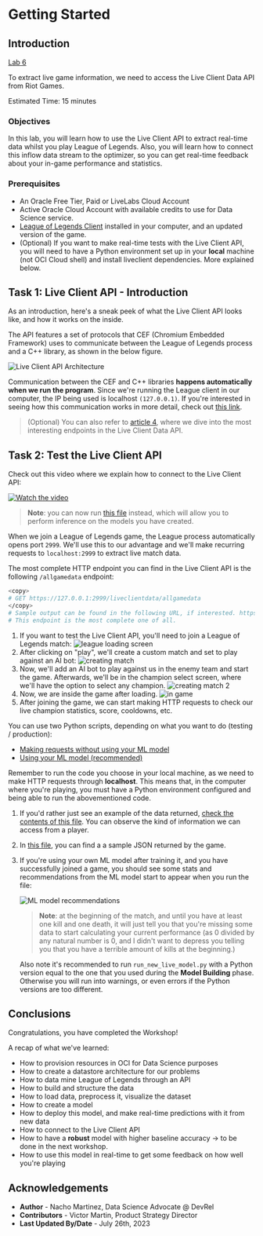 # Getting Started

## Introduction

[Lab 6](videohub:1_0bckjz1h)

To extract live game information, we need to access the Live Client Data API from Riot Games.

Estimated Time: 15 minutes

### Objectives

In this lab, you will learn how to use the Live Client API to extract real-time data whilst you play League of Legends. Also, you will learn how to connect this inflow data stream to the optimizer, so you can get real-time feedback about your in-game performance and statistics.

### Prerequisites

* An Oracle Free Tier, Paid or LiveLabs Cloud Account
* Active Oracle Cloud Account with available credits to use for Data Science service.
* [League of Legends Client](https://signup.leagueoflegends.com/en-gb/signup/redownload) installed in your computer, and an updated version of the game.
* (Optional) If you want to make real-time tests with the Live Client API, you will need to have a Python environment set up in your **local** machine (not OCI Cloud shell) and install liveclient dependencies. More explained below.

## Task 1: Live Client API - Introduction

As an introduction, here's a sneak peek of what the Live Client API looks like, and how it works on the inside.

The API features a set of protocols that CEF (Chromium Embedded Framework) uses to communicate between the League of Legends process and a C++ library, as shown in the below figure.

![Live Client API Architecture](./images/lcu_architecture.png)

Communication between the CEF and C++ libraries **happens automatically when we run the program**. Since we're running the League client in our computer, the IP being used is localhost `(127.0.0.1)`. If you're interested in seeing how this communication works in more detail, check out [this link](https://developer.riotgames.com/docs/lol).

> (Optional) You can also refer to [article 4](https://github.com/oracle-devrel/leagueoflegends-optimizer/blob/livelabs/articles/article4.md), where we dive into the most interesting endpoints in the Live Client Data API.

## Task 2: Test the Live Client API

Check out this video where we explain how to connect to the Live Client API:

[![Watch the video](./images/hqdefault.jpg)](https://www.youtube.com/watch?v=SlG0q4oWGsk)
> **Note**: you can now run [this file](https://github.com/oracle-devrel/leagueoflegends-optimizer/tree/livelabs/src/live_client/run_new_live_model.py) instead, which will allow you to perform inference on the models you have created.

When we join a League of Legends game, the League process automatically opens port `2999`. We'll use this to our advantage and we'll make recurring requests to `localhost:2999` to extract live match data.

The most complete HTTP endpoint you can find in the Live Client API is the following `/allgamedata` endpoint:

```bash
<copy>
# GET https://127.0.0.1:2999/liveclientdata/allgamedata
</copy>
# Sample output can be found in the following URL, if interested. https://static.developer.riotgames.com/docs/lol/liveclientdata_sample.json
# This endpoint is the most complete one of all.
```

1. If you want to test the Live Client API, you'll need to join a League of Legends match:
    ![league loading screen](images/lab1-league1.png)
2. After clicking on "play", we'll create a custom match and set to play against an AI bot:
    ![creating match](images/lab1-league2.png)
3. Now, we'll add an AI bot to play against us in the enemy team and start the game. Afterwards, we'll be in the champion select screen, where we'll have the option to select any champion.
    ![creating match 2](images/lab1-league3.png)
4. Now, we are inside the game after loading.
    ![in game](images/lab1-league4.png)
5. After joining the game, we can start making HTTP requests to check our live champion statistics, score, cooldowns, etc.

You can use two Python scripts, depending on what you want to do (testing / production):

* [Making requests without using your ML model](https://github.com/oracle-devrel/leagueoflegends-optimizer/blob/livelabs/src/live_client/making_requests.py)
* [Using your ML model (recommended)](https://github.com/oracle-devrel/leagueoflegends-optimizer/tree/livelabs/src/live_client/run_new_live_model.py)

Remember to run the code you choose in your local machine, as we need to make HTTP requests through **localhost**. This means that, in the computer where you're playing, you must have a Python environment configured and being able to run the abovementioned code.

1. If you'd rather just see an example of the data returned, [check the contents of this file](https://static.developer.riotgames.com/docs/lol/liveclientdata_sample.json). You can observe the kind of information we can access from a player.

2. In [this file](https://github.com/oracle-devrel/leagueoflegends-optimizer/blob/livelabs/src/aux_files/example_live_client.txt), you can find a a sample JSON returned by the game.

3. If you're using your own ML model after training it, and you have successfully joined a game, you should see some stats and recommendations from the ML model start to appear when you run the file:

    ![ML model recommendations](./images/model_output.png)
    > **Note**: at the beginning of the match, and until you have at least one kill and one death, it will just tell you that you're missing some data to start calculating your current performance (as 0 divided by any natural number is 0, and I didn't want to depress you telling you that you have a terrible amount of kills at the beginning.)

    Also note it's recommended to run `run_new_live_model.py` with a Python version equal to the one that you used during the **Model Building** phase. Otherwise you will run into warnings, or even errors if the Python versions are too different.

## Conclusions

Congratulations, you have completed the Workshop!

A recap of what we've learned:

* How to provision resources in OCI for Data Science purposes
* How to create a datastore architecture for our problems
* How to data mine League of Legends through an API
* How to build and structure the data
* How to load data, preprocess it, visualize the dataset
* How to create a model
* How to deploy this model, and make real-time predictions with it from new data
* How to connect to the Live Client API
* How to have a **robust** model with higher baseline accuracy -> to be done in the next workshop.
* How to use this model in real-time to get some feedback on how well you're playing

## Acknowledgements

* **Author** - Nacho Martinez, Data Science Advocate @ DevRel
* **Contributors** - Victor Martin, Product Strategy Director
* **Last Updated By/Date** - July 26th, 2023
